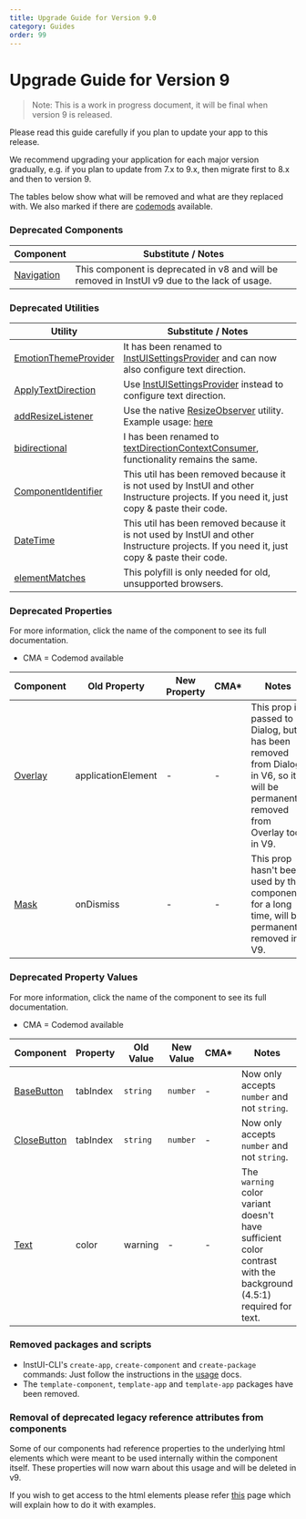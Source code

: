 ```yaml
---
title: Upgrade Guide for Version 9.0
category: Guides
order: 99
---
```


# Upgrade Guide for Version 9

> Note: This is a work in progress document, it will be final when version 9 is released.

Please read this guide carefully if you plan to update your app to this release.

We recommend upgrading your application for each major version gradually, e.g. if you plan to update from 7.x to 9.x, then migrate first to 8.x and then to version 9.

The tables below show what will be removed and what are they replaced with. We also marked if there are [codemods](#ui-codemods) available.

### Deprecated Components

| Component                 | Substitute / Notes                                                                            |
| ------------------------- | --------------------------------------------------------------------------------------------- |
| [Navigation](#Navigation) | This component is deprecated in v8 and will be removed in InstUI v9 due to the lack of usage. |

### Deprecated Utilities

| Utility                                       | Substitute / Notes                                                                                                                                  |
| --------------------------------------------- | --------------------------------------------------------------------------------------------------------------------------------------------------- |
| [EmotionThemeProvider](#EmotionThemeProvider) | It has been renamed to [InstUISettingsProvider](#InstUISettingsProvider) and can now also configure text direction.                                 |
| [ApplyTextDirection](#ApplyTextDirection)     | Use [InstUISettingsProvider](#InstUISettingsProvider) instead to configure text direction.                                                          |
| [addResizeListener](#addResizeListener)       | Use the native [ResizeObserver](https://developer.mozilla.org/en-US/docs/Web/API/ResizeObserver) utility. Example usage: [here](#addResizeListener) |
| [bidirectional](#bidirectional)               | I has been renamed to [textDirectionContextConsumer](#textDirectionContextConsumer), functionality remains the same.                                |
| [ComponentIdentifier](#ComponentIdentifier)   | This util has been removed because it is not used by InstUI and other Instructure projects. If you need it, just copy & paste their code.           |
| [DateTime](#DateTime)                         | This util has been removed because it is not used by InstUI and other Instructure projects. If you need it, just copy & paste their code.           |
| [elementMatches](#elementMatches)             | This polyfill is only needed for old, unsupported browsers.                                                                                         |

### Deprecated Properties

For more information, click the name of the component to see its full documentation.

- CMA = Codemod available

| Component           | Old Property       | New Property | CMA\* | Notes                                                                                                                               |
| ------------------- | ------------------ | ------------ | ----- | ----------------------------------------------------------------------------------------------------------------------------------- |
| [Overlay](#Overlay) | applicationElement | -            | -     | This prop is passed to Dialog, but it has been removed from Dialog in V6, so it will be permanently removed from Overlay too in V9. |
| [Mask](#Mask)       | onDismiss          | -            | -     | This prop hasn't been used by the component for a long time, will be permanently removed in V9.                                     |

### Deprecated Property Values

For more information, click the name of the component to see its full documentation.

- CMA = Codemod available

| Component                   | Property | Old Value | New Value | CMA\* | Notes                                                                                                             |
| --------------------------- | -------- | --------- | --------- | ----- | ----------------------------------------------------------------------------------------------------------------- |
| [BaseButton](#BaseButton)   | tabIndex | `string`  | `number`  | -     | Now only accepts `number` and not `string`.                                                                       |
| [CloseButton](#CloseButton) | tabIndex | `string`  | `number`  | -     | Now only accepts `number` and not `string`.                                                                       |
| [Text](#Text)               | color    | warning   | -         | -     | The `warning` color variant doesn't have sufficient color contrast with the background (4.5:1) required for text. |

### Removed packages and scripts

- InstUI-CLI's `create-app`, `create-component` and `create-package` commands: Just follow the instructions in the [usage](#usage) docs.
- The `template-component`, `template-app` and `template-app` packages have been removed.

### Removal of deprecated legacy reference attributes from components

Some of our components had reference properties to the underlying html elements which were meant to be used internally within the component itself. These properties will now warn about this usage and will be deleted in v9.

If you wish to get access to the html elements please refer [this](https://instructure.design/#accessing-the-dom) page which will explain how to do it with examples.

